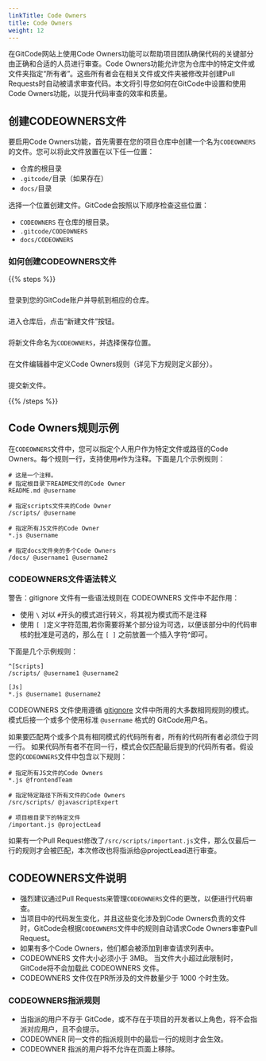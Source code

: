 ```yaml
---
linkTitle: Code Owners
title: Code Owners
weight: 12
---
```


在GitCode网站上使用Code Owners功能可以帮助项目团队确保代码的关键部分由正确和合适的人员进行审查。Code Owners功能允许您为仓库中的特定文件或文件夹指定“所有者”。这些所有者会在相关文件或文件夹被修改并创建Pull Requests时自动被请求审查代码。本文将引导您如何在GitCode中设置和使用Code Owners功能，以提升代码审查的效率和质量。

## 创建CODEOWNERS文件

要启用Code Owners功能，首先需要在您的项目仓库中创建一个名为`CODEOWNERS`​的文件。您可以将此文件放置在以下任一位置：

* 仓库的根目录
* ​`.gitcode/`​目录（如果存在）
* ​`docs/`​目录


选择一个位置创建文件。GitCode会按照以下顺序检查这些位置：

* ​`CODEOWNERS`​ 在仓库的根目录。
* ​`.gitcode/CODEOWNERS`​
* ​`docs/CODEOWNERS`​

### 如何创建CODEOWNERS文件

{{% steps %}}

###
登录到您的GitCode账户并导航到相应的仓库。
###
进入仓库后，点击“新建文件”按钮。
###
将新文件命名为`CODEOWNERS`​，并选择保存位置。
###
在文件编辑器中定义Code Owners规则（详见下方规则定义部分）。
###
提交新文件。

{{% /steps %}}

## Code Owners规则示例

在`CODEOWNERS`​文件中，您可以指定个人用户作为特定文件或路径的Code Owners。每个规则一行，支持使用`#`​作为注释。下面是几个示例规则：

```
# 这是一个注释。
# 指定根目录下README文件的Code Owner
README.md @username

# 指定scripts文件夹的Code Owner
/scripts/ @username

# 指定所有JS文件的Code Owner
*.js @username

# 指定docs文件夹的多个Code Owners
/docs/ @username1 @username2

```

### CODEOWNERS文件语法转义

警告：gitignore 文件有一些语法规则在 CODEOWNERS 文件中不起作用：

* 使用 `\`​ 对以 `#`​ 开头的模式进行转义，将其视为模式而不是注释
* 使用 `[ ]`​ 定义字符范围,若你需要将某个部分设为可选，以便该部分中的代码审核的批准是可选的，那么在 `[ ]`​ 之前放置一个插入字符^即可。

下面是几个示例规则：

```
^[Scripts]
/scripts/ @username1 @username2

[Js]
*.js @username1 @username2 

```

CODEOWNERS 文件使用遵循 [gitignore](https://git-scm.com/docs/gitignore#_pattern_format) 文件中所用的大多数相同规则的模式。 模式后接一个或多个使用标准 `@username`​ 格式的 GitCode用户名。

如果要匹配两个或多个具有相同模式的代码所有者，所有的代码所有者必须位于同一行。 如果代码所有者不在同一行，模式会仅匹配最后提到的代码所有者。假设您的`CODEOWNERS`​文件中包含以下规则：

```
# 指定所有JS文件的Code Owners
*.js @frontendTeam

# 指定特定路径下所有文件的Code Owners
/src/scripts/ @javascriptExpert

# 项目根目录下的特定文件
/important.js @projectLead
```

如果有一个Pull Request修改了`/src/scripts/important.js`​文件，那么仅最后一行的规则才会被匹配，本次修改也将指派给@projectLead进行审查。


## CODEOWNERS文件说明

* 强烈建议通过Pull Requests来管理`CODEOWNERS`​文件的更改，以便进行代码审查。
* 当项目中的代码发生变化，并且这些变化涉及到Code Owners负责的文件时，GitCode会根据`CODEOWNERS`​文件中的规则自动请求Code Owners审查Pull Request。
* 如果有多个Code Owners，他们都会被添加到审查请求列表中。
* CODEOWNERS 文件大小必须小于 3MB。 当文件大小超过此限制时，GitCode将不会加载此 CODEOWNERS 文件。
* CODEOWNERS 文件仅在PR所涉及的文件数量少于 1000 个时生效。

### CODEOWNERS指派规则

* 当指派的用户不存于 GitCode，或不存在于项目的开发者以上角色，将不会指派对应用户，且不会提示。
* CODEOWNER 同一文件的指派规则中的最后一行的规则才会生效。
* CODEOWNER 指派的用户将不允许在页面上移除。
‍
